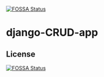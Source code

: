 [![FOSSA Status](https://app.fossa.com/api/projects/git%2Bgithub.com%2Fgeorge-ajayiola%2Fdjango-CRUD-app.svg?type=shield)](https://app.fossa.com/projects/git%2Bgithub.com%2Fgeorge-ajayiola%2Fdjango-CRUD-app?ref=badge_shield)

# django-CRUD-app

## License
[![FOSSA Status](https://app.fossa.com/api/projects/git%2Bgithub.com%2Fgeorge-ajayiola%2Fdjango-CRUD-app.svg?type=large)](https://app.fossa.com/projects/git%2Bgithub.com%2Fgeorge-ajayiola%2Fdjango-CRUD-app?ref=badge_large)